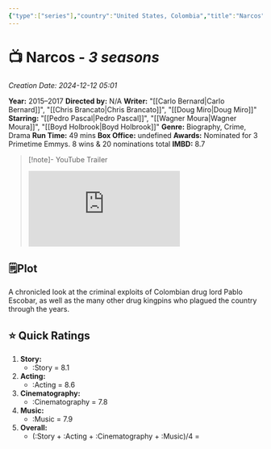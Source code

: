 ```yaml
---
{"type":["series"],"country":"United States, Colombia","title":"Narcos","year":"2015–2017","director":"N/A","actors":["Pedro Pascal","Wagner Moura","Boyd Holbrook"],"genre":["Biography","Crime","Drama"],"length":"3","Writer":"Carlo Bernard, Chris Brancato, Doug Miro","poster":"https://m.media-amazon.com/images/M/MV5BNzQwOTcwMzIwN15BMl5BanBnXkFtZTgwMjYxMTA0NjE@._V1_SX300.jpg","Box_office":"undefined","IMDB":"8.7","Creation Date":"2024-12-12 05:01","seen":true,"publish":true,"location":"Dubai","year watched":"2024","seen with":"Myself","rating":"8.1","PassFrontmatter":true}
---
```


# 📺 **Narcos** - *3 seasons*
*Creation Date: 2024-12-12 05:01*

**Year:** 2015–2017
**Directed by:** N/A
**Writer:** "[[Carlo Bernard\|Carlo Bernard]]", "[[Chris Brancato\|Chris Brancato]]", "[[Doug Miro\|Doug Miro]]"
**Starring:** "[[Pedro Pascal\|Pedro Pascal]]", "[[Wagner Moura\|Wagner Moura]]", "[[Boyd Holbrook\|Boyd Holbrook]]"
**Genre:** Biography, Crime, Drama
**Run Time:** 49 mins
**Box Office:** undefined
**Awards:** Nominated for 3 Primetime Emmys. 8 wins & 20 nominations total
**IMBD:** 8.7

> [!note]- YouTube Trailer
> <iframe src="https://www.youtube.com/embed/xl8zdCY-abw" title="Narcos - Main Trailer - Netflix [HD]" frameborder="0" allow="accelerometer; autoplay; clipboard-write; encrypted-media; gyroscope; picture-in-picture; web-share" allowfullscreen></iframe>


## 🗒️Plot

A chronicled look at the criminal exploits of Colombian drug lord Pablo Escobar, as well as the many other drug kingpins who plagued the country through the years.

## ⭐ Quick Ratings

1. **Story:** 
	- :Story = 8.1
2. **Acting:** 
	- :Acting = 8.6
3. **Cinematography:** 
	- :Cinematography = 7.8
4. **Music:** 
	- :Music = 7.9
5. **Overall:** 
	- (:Story + :Acting + :Cinematography + :Music)/4 = 

